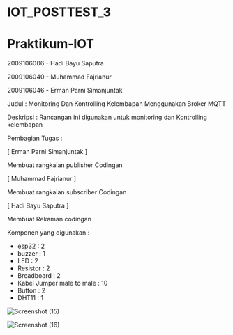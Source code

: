 # IOT_POSTTEST_3

# Praktikum-IOT

2009106006 - Hadi Bayu Saputra

2009106040 - Muhammad Fajrianur

2009106046 - Erman Parni Simanjuntak


Judul :
Monitoring Dan Kontrolling Kelembapan Menggunakan Broker MQTT


Deskripsi :
Rancangan ini digunakan untuk monitoring dan Kontrolling kelembapan


Pembagian Tugas :

[ Erman Parni Simanjuntak ]

Membuat rangkaian publisher
Codingan

[ Muhammad Fajrianur ]

Membuat rangkaian subscriber
Codingan

[ Hadi Bayu Saputra ]

Membuat Rekaman
codingan

Komponen yang digunakan :

- esp32 : 2
- buzzer : 1
- LED : 2
- Resistor : 2
- Breadboard : 2 
- Kabel Jumper male to male : 10
- Button : 2
- DHT11 : 1


![Screenshot (15)](https://github.com/hadibayu12399/IOT_POSTTEST_3/assets/74283022/74ef91c3-0dc3-4165-8721-b944777faf92)


![Screenshot (16)](https://github.com/hadibayu12399/IOT_POSTTEST_3/assets/74283022/a4789a5f-d68c-4a52-9130-00390b76409a)
